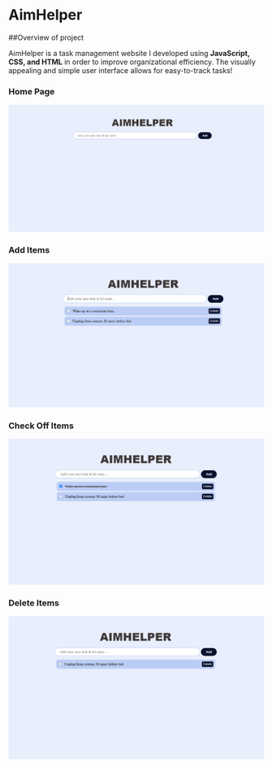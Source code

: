 # AimHelper

##Overview of project

AimHelper is a task management website I developed using **JavaScript, CSS, and HTML** in order to improve organizational efficiency. The visually appealing and simple user interface allows for easy-to-track tasks!

### Home Page
![Homepage](Image/HomePage.png)

### Add Items
![Add items](Image/additems.png)

### Check Off Items
![Check off items](Image/checkoffitems.png)

### Delete Items
![Delete items](Image/deleteitems.png)

